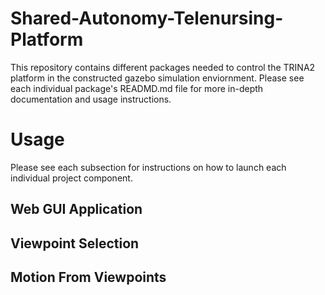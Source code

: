 # Shared-Autonomy-Telenursing-Platform
This repository contains different packages needed to control the TRINA2 platform in the constructed gazebo simulation enviornment. Please see each individual package's READMD.md file for more in-depth documentation and usage instructions.

# Usage 
Please see each subsection for instructions on how to launch each individual project component.

## Web GUI Application

## Viewpoint Selection 

## Motion From Viewpoints
